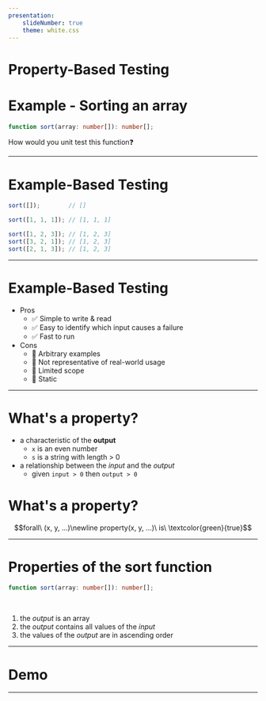 ```yaml
---
presentation:
    slideNumber: true
    theme: white.css
---
```


<!-- slide -->

# Property-Based Testing

<!-- slide -->
# Example - Sorting an array

```ts {.line-numbers}
function sort(array: number[]): number[];
```

How would you unit test this function❓

---

<!-- slide -->
# Example-Based Testing

```ts {.line-numbers}
sort([]);        // []

sort([1, 1, 1]); // [1, 1, 1]

sort([1, 2, 3]); // [1, 2, 3]
sort([3, 2, 1]); // [1, 2, 3]
sort([2, 1, 3]); // [1, 2, 3]
```

---

<!-- slide -->
# Example-Based Testing

- Pros
  - ✅ Simple to write & read
  - ✅ Easy to identify which input causes a failure
  - ✅ Fast to run
- Cons
  - 🔴 Arbitrary examples
  - 🔴 Not representative of real-world usage
  - 🔴 Limited scope
  - 🔴 Static 

---

<!-- slide -->
# What's a property?

- a characteristic of the **output**
  - `x` is an even number
  - `s` is a string with length > 0
- a relationship between the *input* and the *output*
  - given `input > 0` then `output > 0` 


<!-- slide -->
# What's a property?

```math
forall\ (x, y, ...)\newline 
property(x, y, ...)\ is\ \textcolor{green}{true}
```

---

<!-- slide -->
# Properties of the sort function

```ts {.line-numbers}
function sort(array: number[]): number[];
```

<br />

1. the *output* is an array
2. the *output* contains all values of the *input*
3. the values of the *output* are in ascending order

---

<!-- slide -->
# Demo

---